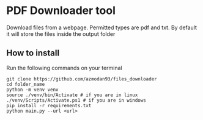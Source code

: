 # PDF Downloader tool

Download files from a webpage. Permitted types are pdf and txt. By default it will store the files inside the output folder

## How to install

Run the following commands on your terminal

```
git clone https://github.com/azmodan93/files_downloader
cd folder_name
python -m venv venv
source ./venv/bin/Activate # if you are in linux
./venv/Scripts/Activate.ps1 # if you are in windows
pip install -r requirements.txt
python main.py --url <url>
```
